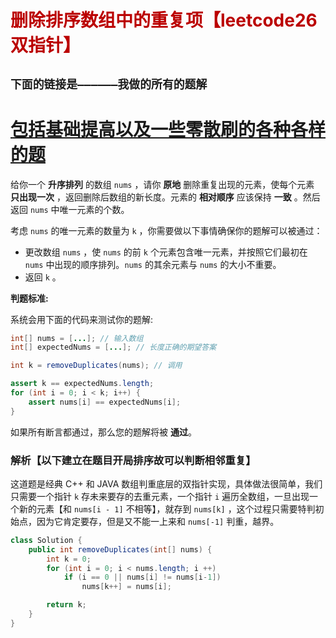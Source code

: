 # <font color='bb000'>删除排序数组中的重复项【leetcode26 双指针】</font>


## **`下面的链接是——————我做的所有的题解`**

# [包括基础提高以及一些零散刷的各种各样的题](https://www.acwing.com/blog/content/33005/) 

给你一个 **升序排列** 的数组 `nums` ，请你 **原地** 删除重复出现的元素，使每个元素 **只出现一次** ，返回删除后数组的新长度。元素的 **相对顺序** 应该保持 **一致** 。然后返回 `nums` 中唯一元素的个数。

考虑 `nums` 的唯一元素的数量为 `k` ，你需要做以下事情确保你的题解可以被通过：

- 更改数组 `nums` ，使 `nums` 的前 `k` 个元素包含唯一元素，并按照它们最初在 `nums` 中出现的顺序排列。`nums` 的其余元素与 `nums` 的大小不重要。
- 返回 `k` 。

**判题标准:**

系统会用下面的代码来测试你的题解:

```java
int[] nums = [...]; // 输入数组
int[] expectedNums = [...]; // 长度正确的期望答案

int k = removeDuplicates(nums); // 调用

assert k == expectedNums.length;
for (int i = 0; i < k; i++) {
    assert nums[i] == expectedNums[i];
}
```

如果所有断言都通过，那么您的题解将被 **通过**。



### 解析【以下建立在题目开局排序故可以判断相邻重复】

这道题是经典 C++ 和 JAVA 数组判重底层的双指针实现，具体做法很简单，我们只需要一个指针 `k` 存未来要存的去重元素，一个指针 `i` 遍历全数组，一旦出现一个新的元素【和 `nums[i - 1]` 不相等】，就存到 `nums[k]` ，这个过程只需要特判初始点，因为它肯定要存，但是又不能一上来和 `nums[-1]` 判重，越界。

```java
class Solution {
    public int removeDuplicates(int[] nums) {
        int k = 0;
        for (int i = 0; i < nums.length; i ++)
            if (i == 0 || nums[i] != nums[i-1])
                nums[k++] = nums[i];

        return k;
    }
}
```


